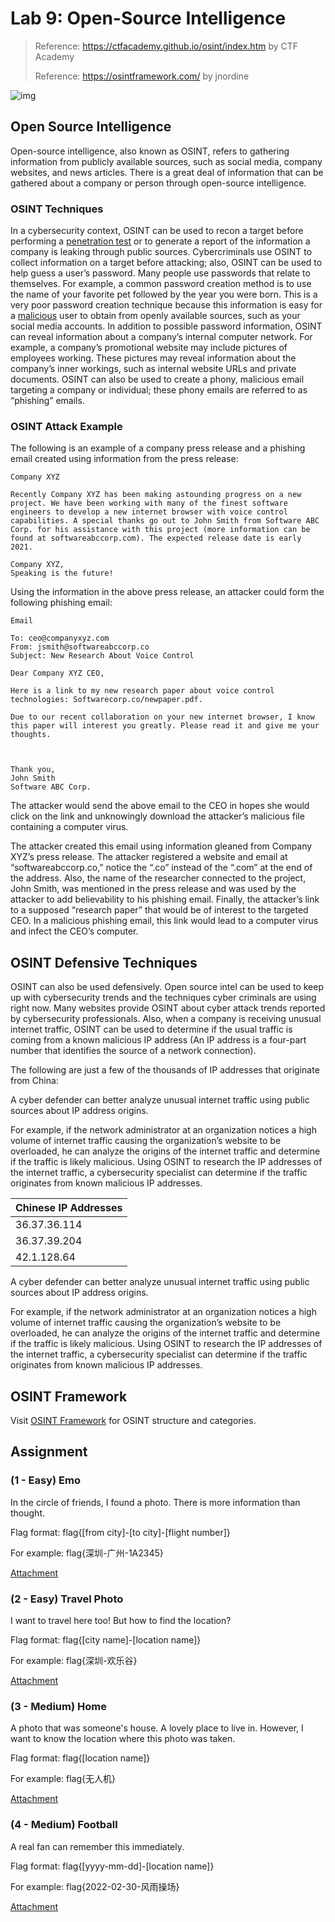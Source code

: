 # Lab 9: Open-Source Intelligence

> Reference: https://ctfacademy.github.io/osint/index.htm by CTF Academy
>
> Reference: https://osintframework.com/ by jnordine

![img](https://miro.medium.com/max/1050/1*15OCihvR_z3eHcD9b89JUw.jpeg)

## Open Source Intelligence

Open-source intelligence, also known as OSINT, refers to gathering information from publicly available sources, such as social media, company websites, and news articles. There is a great deal of information that can be gathered about a company or person through open-source intelligence.

### OSINT Techniques

In a cybersecurity context, OSINT can be used to recon a target before performing a [penetration test](https://ctfacademy.github.io/other/glossary.htm#penetrationtest) or to generate a report of the information a company is leaking through public sources. Cybercriminals use OSINT to collect information on a target before attacking; also, OSINT can be used to help guess a user’s password. Many people use passwords that relate to themselves. For example, a common password creation method is to use the name of your favorite pet followed by the year you were born. This is a very poor password creation technique because this information is easy for a [malicious](https://ctfacademy.github.io/other/glossary.htm#malicious) user to obtain from openly available sources, such as your social media accounts. In addition to possible password information, OSINT can reveal information about a company’s internal computer network. For example, a company’s promotional website may include pictures of employees working. These pictures may reveal information about the company’s inner workings, such as internal website URLs and private documents. OSINT can also be used to create a phony, malicious email targeting a company or individual; these phony emails are referred to as “phishing” emails.

### OSINT Attack Example

The following is an example of a company press release and a phishing email created using information from the press release:

```
Company XYZ

Recently Company XYZ has been making astounding progress on a new project. We have been working with many of the finest software engineers to develop a new internet browser with voice control capabilities. A special thanks go out to John Smith from Software ABC Corp. for his assistance with this project (more information can be found at softwareabccorp.com). The expected release date is early 2021.

Company XYZ,
Speaking is the future!
```

Using the information in the above press release, an attacker could form the following phishing email:

```
Email

To: ceo@companyxyz.com
From: jsmith@softwareabccorp.co
Subject: New Research About Voice Control

Dear Company XYZ CEO,

Here is a link to my new research paper about voice control technologies: Softwarecorp.co/newpaper.pdf.

Due to our recent collaboration on your new internet browser, I know this paper will interest you greatly. Please read it and give me your thoughts.



Thank you,
John Smith
Software ABC Corp.
```

The attacker would send the above email to the CEO in hopes she would click on the link and unknowingly download the attacker’s malicious file containing a computer virus.

The attacker created this email using information gleaned from Company XYZ’s press release. The attacker registered a website and email at “softwareabccorp.co,” notice the “.co” instead of the “.com” at the end of the address. Also, the name of the researcher connected to the project, John Smith, was mentioned in the press release and was used by the attacker to add believability to his phishing email. Finally, the attacker’s link to a supposed “research paper” that would be of interest to the targeted CEO. In a malicious phishing email, this link would lead to a computer virus and infect the CEO’s computer.

## OSINT Defensive Techniques

OSINT can also be used defensively. Open source intel can be used to keep up with cybersecurity trends and the techniques cyber criminals are using right now. Many websites provide OSINT about cyber attack trends reported by cybersecurity professionals. Also, when a company is receiving unusual internet traffic, OSINT can be used to determine if the usual traffic is coming from a known malicious IP address (An IP address is a four-part number that identifies the source of a network connection).

The following are just a few of the thousands of IP addresses that originate from China:

A cyber defender can better analyze unusual internet traffic using public sources about IP address origins.

For example, if the network administrator at an organization notices a high volume of internet traffic causing the organization’s website to be overloaded, he can analyze the origins of the internet traffic and determine if the traffic is likely malicious. Using OSINT to research the IP addresses of the internet traffic, a cybersecurity specialist can determine if the traffic originates from known malicious IP addresses.

| Chinese IP Addresses |
| -------------------- |
| 36.37.36.114         |
| 36.37.39.204         |
| 42.1.128.64          |

A cyber defender can better analyze unusual internet traffic using public sources about IP address origins.

For example, if the network administrator at an organization notices a high volume of internet traffic causing the organization’s website to be overloaded, he can analyze the origins of the internet traffic and determine if the traffic is likely malicious. Using OSINT to research the IP addresses of the internet traffic, a cybersecurity specialist can determine if the traffic originates from known malicious IP addresses.

## OSINT Framework

Visit [OSINT Framework](https://osintframework.com/) for OSINT structure and categories.

## Assignment

### (1 - Easy) Emo

In the circle of friends, I found a photo. There is more information than thought.

Flag format: flag{[from city]-[to city]-[flight number]}

For example: flag{深圳-广州-1A2345}

[Attachment](static/1.zip)

### (2 - Easy) Travel Photo

I want to travel here too! But how to find the location?

Flag format: flag{[city name]-[location name]}

For example: flag{深圳-欢乐谷}

[Attachment](static/2.zip)

### (3 - Medium) Home

A photo that was someone's house. A lovely place to live in. However, I want to know the location where this photo was taken.

Flag format: flag{[location name]}

For example: flag{无人机}

[Attachment](static/3.zip)

### (4 - Medium) Football

A real fan can remember this immediately.

Flag format: flag{[yyyy-mm-dd]-[location name]}

For example: flag{2022-02-30-风雨操场}

[Attachment](static/4.zip)